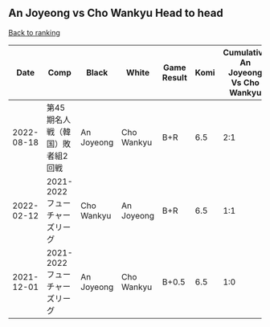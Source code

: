 ## An Joyeong vs Cho Wankyu Head to head

[Back to ranking](../../index.md)




| **Date** | **Comp** | **Black** | **White** | **Game Result** | **Komi** | **Cumulative An Joyeong Vs Cho Wankyu** | **An Joyeong Streak** | **Cho Wankyu Streak** | 
| --- | --- | --- | --- | --- | --- | --- | --- | --- |
| 2022-08-18 | 第45期名人戦（韓国）敗者組2回戦 | An Joyeong | Cho Wankyu | B+R | 6.5 | 2:1 | 1 | 0 | 
| 2022-02-12 | 2021-2022フューチャーズリーグ | Cho Wankyu | An Joyeong | B+R | 6.5 | 1:1 | 0 | 1 | 
| 2021-12-01 | 2021-2022フューチャーズリーグ | An Joyeong | Cho Wankyu | B+0.5 | 6.5 | 1:0 | 1 | 0 |




